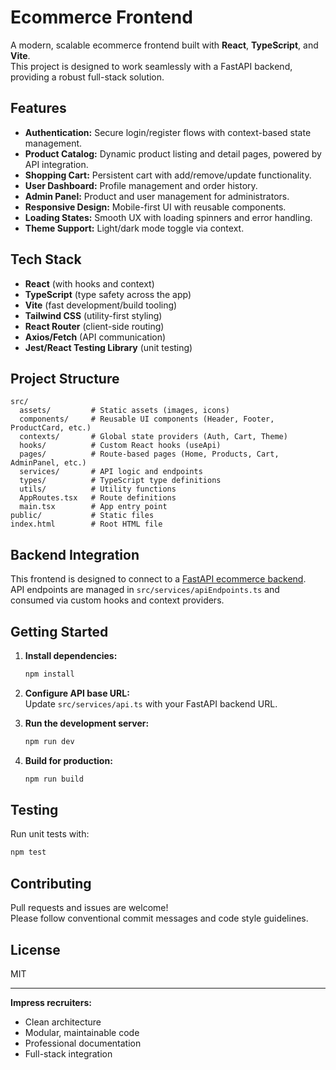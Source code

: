 # Ecommerce Frontend

A modern, scalable ecommerce frontend built with **React**, **TypeScript**, and **Vite**.  
This project is designed to work seamlessly with a FastAPI backend, providing a robust full-stack solution.

## Features

- **Authentication:** Secure login/register flows with context-based state management.
- **Product Catalog:** Dynamic product listing and detail pages, powered by API integration.
- **Shopping Cart:** Persistent cart with add/remove/update functionality.
- **User Dashboard:** Profile management and order history.
- **Admin Panel:** Product and user management for administrators.
- **Responsive Design:** Mobile-first UI with reusable components.
- **Loading States:** Smooth UX with loading spinners and error handling.
- **Theme Support:** Light/dark mode toggle via context.

## Tech Stack

- **React** (with hooks and context)
- **TypeScript** (type safety across the app)
- **Vite** (fast development/build tooling)
- **Tailwind CSS** (utility-first styling)
- **React Router** (client-side routing)
- **Axios/Fetch** (API communication)
- **Jest/React Testing Library** (unit testing)

## Project Structure

```
src/
  assets/         # Static assets (images, icons)
  components/     # Reusable UI components (Header, Footer, ProductCard, etc.)
  contexts/       # Global state providers (Auth, Cart, Theme)
  hooks/          # Custom React hooks (useApi)
  pages/          # Route-based pages (Home, Products, Cart, AdminPanel, etc.)
  services/       # API logic and endpoints
  types/          # TypeScript type definitions
  utils/          # Utility functions
  AppRoutes.tsx   # Route definitions
  main.tsx        # App entry point
public/           # Static files
index.html        # Root HTML file
```

## Backend Integration

This frontend is designed to connect to a [FastAPI ecommerce backend](https://github.com/yourusername/ecommerce-backend).  
API endpoints are managed in `src/services/apiEndpoints.ts` and consumed via custom hooks and context providers.

## Getting Started

1. **Install dependencies:**
   ```bash
   npm install
   ```
2. **Configure API base URL:**  
   Update `src/services/api.ts` with your FastAPI backend URL.

3. **Run the development server:**
   ```bash
   npm run dev
   ```

4. **Build for production:**
   ```bash
   npm run build
   ```

## Testing

Run unit tests with:
```bash
npm test
```

## Contributing

Pull requests and issues are welcome!  
Please follow conventional commit messages and code style guidelines.

## License

MIT

---

**Impress recruiters:**  
- Clean architecture  
- Modular, maintainable code  
- Professional documentation  
- Full-stack integration
